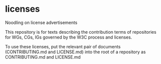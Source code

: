 # licenses
Noodling on license advertisements

This repository is for texts describing the contribution terms of repositories for WGs, CGs, IGs governed by the W3C process and licenses.

To use these licenses, put the relevant pair of documents (CONTRIBUTING.md and LICENSE.md) into the root of a repository as CONTRIBUTING.md and LICENSE.md
